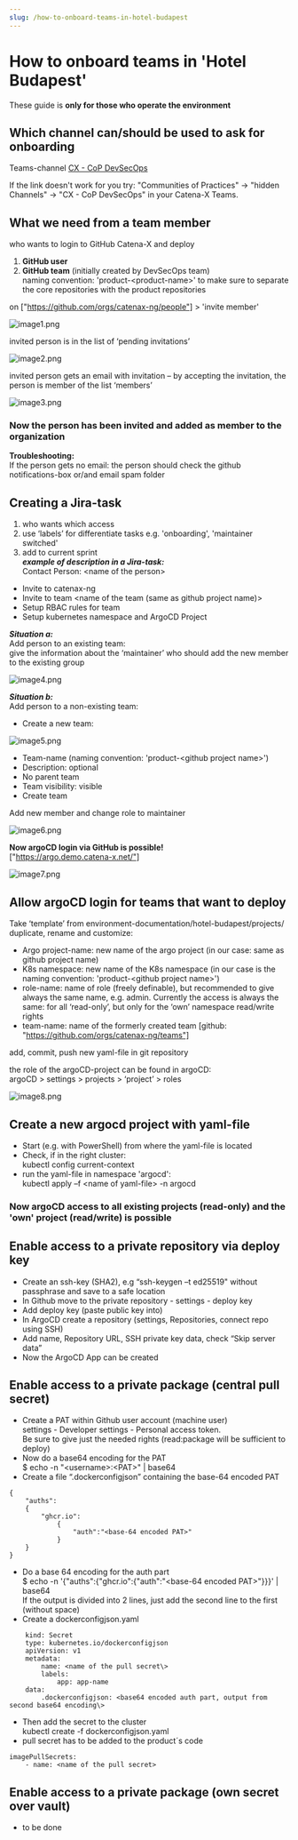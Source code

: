 ```yaml
---
slug: /how-to-onboard-teams-in-hotel-budapest
---
```


# How to onboard teams in 'Hotel Budapest'

These guide is
**only for those who operate the environment**

## Which channel can/should be used to ask for onboarding

Teams-channel [CX - CoP DevSecOps](https://teams.microsoft.com/l/channel/19%3a9a3c4a05a3514d07b973c13e7b468709%40thread.tacv2/CX%2520-%2520CoP%2520DevSecOps?groupId=17b1a2dc-67fb-4a49-a2ed-dd1344321439&tenantId=1ad22c6d-2f08-4f05-a0ba-e17f6ce88380)

If the link doesn't work for you try: "Communities of Practices" → "hidden Channels" → "CX - CoP DevSecOps" in your Catena-X Teams.

## What we need from a team member

who wants to login to GitHub Catena-X and deploy

1. **GitHub user**  
2. **GitHub team** (initially created by DevSecOps team)  
naming convention: 'product-<product-name\>' to make sure to separate the core repositories with the product repositories  

on ["https://github.com/orgs/catenax-ng/people"] \> 'invite member'

![image1.png](assets/image1.png)  

invited person is in the list of ‘pending invitations’  

![image2.png](assets/image2.png)  

invited person gets an email with invitation – by accepting the invitation, the person is member of the list ‘members’  

![image3.png](assets/image3.png)  

### Now the person has been invited and added as member to the organization  

**Troubleshooting:**  
If the person gets no email: the person should check the github notifications-box or/and email spam folder  

## Creating a Jira-task

1. who wants which access  
2. use ‘labels’ for differentiate tasks e.g. 'onboarding', 'maintainer switched'  
3. add to current sprint  
***example of description in a Jira-task:***  
Contact Person: <name of the person\>  

- Invite to catenax-ng  
- Invite to team <name of the team (same as github project name)\>  
- Setup RBAC rules for team  
- Setup kubernetes namespace and ArgoCD Project  

***Situation a:***  
Add person to an existing team:  
give the information about the ‘maintainer’ who should add the new member to the existing group  

![image4.png](assets/image4.png)  

***Situation b:***  
Add person to a non-existing team:

- Create a new team:  

![image5.png](assets/image5.png)  

- Team-name (naming convention: 'product-<github project name\>')  
- Description: optional  
- No parent team  
- Team visibility: visible  
- Create team  

Add new member and change role to maintainer  

![image6.png](assets/image6.png)  

**Now argoCD login via GitHub is possible!**  
["https://argo.demo.catena-x.net/"]  

![image7.png](assets/image7.png)  

## Allow argoCD login for teams that want to deploy

Take ‘template’ from environment-documentation/hotel-budapest/projects/ duplicate, rename and customize:

- Argo project-name: new name of the argo project (in our case: same as github project name)  
- K8s namespace: new name of the K8s namespace (in our case is the naming convention: 'product-<github project name\>')  
- role-name: name of role (freely definable), but recommended to give always the same
name, e.g. admin. Currently the access is always the same:
for all ‘read-only’, but only for the ‘own’ namespace read/write rights  
- team-name: name of the formerly created team [github: "https://github.com/orgs/catenax-ng/teams"]  

add, commit, push new yaml-file in git repository  

the role of the argoCD-project can be found in argoCD:  
argoCD \> settings \> projects \> ‘project’ \> roles  

![image8.png](assets/image8.png)  

## Create a new argocd project with yaml-file

- Start (e.g. with PowerShell) from where the yaml-file is located  
- Check, if in the right cluster:  
kubectl config current-context  
- run the yaml-file in namespace 'argocd':  
kubectl apply –f <name of yaml-file\> -n argocd  

### Now argoCD access to all existing projects (read-only) and the 'own' project (read/write) is possible

## Enable access to a private repository via deploy key

- Create an ssh-key (SHA2), e.g “ssh-keygen –t ed25519" without passphrase and save to a safe location  
- In Github move to the private repository - settings - deploy key  
- Add deploy key (paste public key into)  
- In ArgoCD create a repository (settings, Repositories, connect repo using SSH)  
- Add name, Repository URL, SSH private key data, check “Skip server data”  
- Now the ArgoCD App can be created  

## Enable access to a private package (central pull secret)

- Create a PAT within Github user account (machine user)  
settings - Developer settings - Personal access token.  
Be sure to give just the needed rights (read:package will be sufficient to deploy)  
- Now do a base64 encoding for the PAT  
$ echo -n "<username\>:<PAT\>" | base64  
- Create a file “.dockerconfigjson” containing the base-64 encoded PAT

```
{  
    "auths":  
    {  
        "ghcr.io":  
            {  
                "auth":"<base-64 encoded PAT>"  
            }  
    }  
}
```

- Do a base 64 encoding for the auth part  
$ echo -n  '{"auths":{"ghcr.io":{"auth":"<base-64 encoded PAT\>"\}}}' | base64  
If the output is divided into 2 lines, just add the second line to the first (without space)  
- Create a dockerconfigjson.yaml

```
    kind: Secret  
    type: kubernetes.io/dockerconfigjson  
    apiVersion: v1  
    metadata:  
        name: <name of the pull secret\>  
        labels:  
            app: app-name  
    data:  
        .dockerconfigjson: <base64 encoded auth part, output from second base64 encoding\>  
```

- Then add the secret to the cluster  
kubectl create -f dockerconfigjson.yaml  
- pull secret has to be added to the product´s code

```
imagePullSecrets:  
    - name: <name of the pull secret>
```

## Enable access to a private package (own secret over vault)

- to be done
